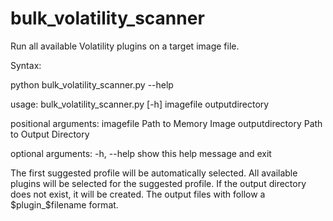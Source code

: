 bulk_volatility_scanner
=======================

Run all available Volatility plugins on a target image file.

Syntax:

python bulk_volatility_scanner.py --help

usage: bulk_volatility_scanner.py [-h] imagefile outputdirectory

positional arguments:
  imagefile           Path to Memory Image
  outputdirectory     Path to Output Directory

optional arguments:
  -h, --help  show this help message and exit

The first suggested profile will be automatically selected.
All available plugins will be selected for the suggested profile.
If the output directory does not exist, it will be created.
The output files with follow a $plugin_$filename format.
